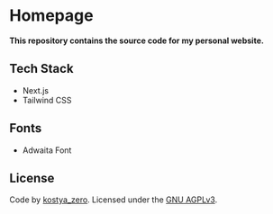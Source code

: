 # Homepage

**This repository contains the source code for my personal website.**

## Tech Stack

- Next.js
- Tailwind CSS

## Fonts

- Adwaita Font

## License

Code by [kostya_zero](https://github.com/kostya-zero). Licensed under the [GNU AGPLv3](https://github.com/OctoBanon-Main/website/blob/main/LICENSE).